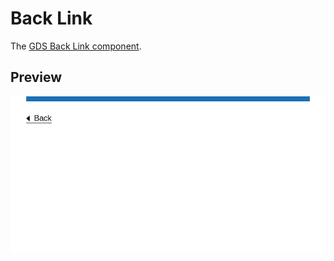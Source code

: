 Back Link
=========

The [GDS Back Link component].


Preview
-------

![Preview][Preview]


[GDS Back Link component]: https://design-system.service.gov.uk/components/back-link/
[Preview]: ../../__image_snapshots__/storyshots-itest-ts-image-storyshots-components-back-link-text-1-snap.png
